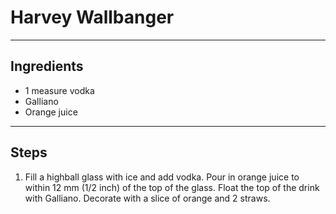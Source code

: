 # Harvey Wallbanger

---

## Ingredients

* 1 measure vodka
* Galliano
* Orange juice

---

## Steps

1.  Fill a highball glass with ice and add vodka. Pour in orange juice to within 12 mm (1/2 inch) of the top of the glass. Float the top of the drink with Galliano. Decorate with a slice of orange and 2 straws.